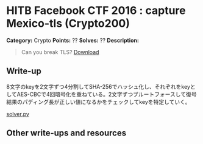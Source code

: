 # HITB Facebook CTF 2016 : capture Mexico-tls (Crypto200)

**Category:** Crypto
**Points:** ??
**Solves:** ??
**Description:**

> Can you break TLS?
> [Download](tls_16970cb3b09a9dd01f5b82449d9c1795.tar.gz)

## Write-up
8文字のkeyを2文字ずつ4分割してSHA-256でハッシュ化し、それぞれをkeyとしてAES-CBCで4回暗号化を重ねている。2文字ずつブルートフォースして復号結果のパディング長が正しい値になるかをチェックしてkeyを特定していく。

[solver.py](solver.py)

## Other write-ups and resources


